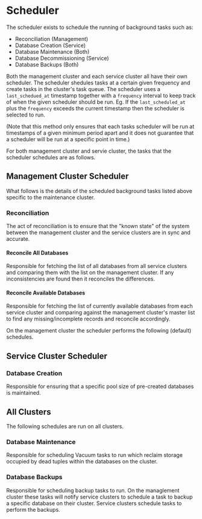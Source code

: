 # Scheduler

The scheduler exists to schedule the running of background tasks such as:

* Reconciliation (Management)
* Database Creation (Service)
* Database Maintenance (Both)
* Database Decommissioning (Service)
* Database Backups (Both)

Both the management cluster and each service cluster all have their own scheduler.
The scheduler shedules tasks at a certain given frequency and create tasks in the cluster's task queue.
The scheduler uses a `last_schedued_at` timestamp together with a `frequency` interval to keep track of when the given scheduler should be run. Eg. If the `last_scheduled_at` plus the `frequency` exceeds the current timestamp then the scheduler is selected to run.

(Note that this method only ensures that each tasks scheduler will be run at timestamps of a given minimum period apart and it does not guarantee that a scheduler will be run at a specific point in time.)

For both management cluster and servie cluster, the tasks that the scheduler schedules are as follows.

## Management Cluster Scheduler

What follows is the details of the scheduled background tasks listed above specific to the maintenance cluster.

### Reconciliation 

The act of reconciliation is to ensure that the "known state" of the system between the management cluster and the service clusters are in sync and accurate.

#### Reconcile All Databases

Responsible for fetching the list of all databases from all service clusters and 
comparing them with the list on the management cluster. If any inconsistencies 
are found then it reconciles the differences.

#### Reconcile Available Databases

Responsible for fetching the list of currently available databases from each 
service cluster and comparing against the management cluster's master list to 
find any missing/incomplete records and reconcile accordingly.

On the management cluster the scheduler performs the following (default) schedules.

## Service Cluster Scheduler

### Database Creation 

Responsible for ensuring that a specific pool size of pre-created databases is maintained.

## All Clusters

The following schedules are run on all clusters.

### Database Maintenance

Responsible for scheduling Vacuum tasks to run which reclaim storage occupied by dead tuples within the databases on the cluster.

### Database Backups

Responsible for scheduling backup tasks to run. On the managlement cluster these tasks will
notify service clusters to schedule a task to backup a specific database on their cluster.
Service clusters schedule tasks to perform the backups.

